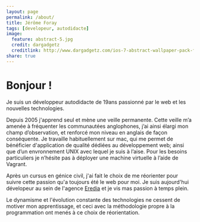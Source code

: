 ```yaml
---
layout: page
permalink: /about/
title: Jérôme Foray
tags: [developeur, autodidacte]
image:
  feature: abstract-5.jpg
  credit: dargadgetz
  creditlink: http://www.dargadgetz.com/ios-7-abstract-wallpaper-pack-for-iphone-5-and-ipod-touch-retina/
share: true
---
```


Bonjour !
=========

Je suis un développeur autodidacte de 19ans passionné par le web et les nouvelles technologies.

Depuis 2005 j'apprend seul et mène une veille permanente. Cette veille m’a amenée à fréquenter les communautées anglophones, j’ai ainsi élargi mon champ d’observation, et renforcé mon niveau en anglais de façon conséquente.
Je travaille habituellement sur mac, qui me permet de bénéficier d'application de qualité dédiées au développement web; ainsi que d’un envronnement UNIX avec lequel je suis à l’aise. Pour les besoins particuliers je n’hésite pas à déployer une machine virtuelle à l’aide de Vagrant.

Après un cursus en génice civil, j'ai fait le choix de me réorienter pour suivre cette passion qu'a toujours été le web pour moi. Je suis aujourd'hui dévelopeur au sein de l'agence [Eredia](http://eredia.fr/) et je vis mas passion à temps plein.

Le dynamisme et l'évolution constante des technologies ne cessent de motiver mon apprentissage, et ceci avec la méthodologie propre à la programmation ont menés à ce choix de réorientation.
